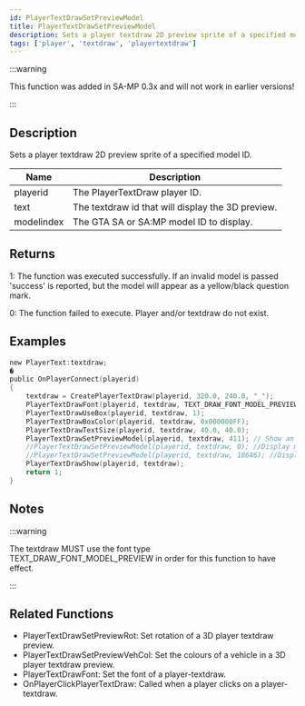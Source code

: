 ```yaml
---
id: PlayerTextDrawSetPreviewModel
title: PlayerTextDrawSetPreviewModel
description: Sets a player textdraw 2D preview sprite of a specified model ID.
tags: ['player', 'textdraw', 'playertextdraw']
---
```


<TagLinks />

:::warning

This function was added in SA-MP 0.3x and will not work in earlier versions!

:::

## Description

Sets a player textdraw 2D preview sprite of a specified model ID.


| Name | Description |
|------|-------------|
|playerid | The PlayerTextDraw player ID.|
|text | The textdraw id that will display the 3D preview.|
|modelindex | The GTA SA or SA:MP model ID to display.|


## Returns

 1: The function was executed successfully. If an invalid model is passed 'success' is reported, but the model will appear as a yellow/black question mark.

 0: The function failed to execute. Player and/or textdraw do not exist.


## Examples


```c
new PlayerText:textdraw;
�
public OnPlayerConnect(playerid)
{
    textdraw = CreatePlayerTextDraw(playerid, 320.0, 240.0, "_");
    PlayerTextDrawFont(playerid, textdraw, TEXT_DRAW_FONT_MODEL_PREVIEW);
    PlayerTextDrawUseBox(playerid, textdraw, 1);
    PlayerTextDrawBoxColor(playerid, textdraw, 0x000000FF);
    PlayerTextDrawTextSize(playerid, textdraw, 40.0, 40.0);
    PlayerTextDrawSetPreviewModel(playerid, textdraw, 411); // Show an Infernus (model 411)
    //PlayerTextDrawSetPreviewModel(playerid, textdraw, 0); //Display model 0 (CJ Skin)
    //PlayerTextDrawSetPreviewModel(playerid, textdraw, 18646); //Display model 18646 (police light object)
    PlayerTextDrawShow(playerid, textdraw);
    return 1;
}
```


## Notes

:::warning

The textdraw MUST use the font type TEXT_DRAW_FONT_MODEL_PREVIEW in order for this function to have effect.

:::


## Related Functions


-  PlayerTextDrawSetPreviewRot: Set rotation of a 3D player textdraw preview.
-  PlayerTextDrawSetPreviewVehCol: Set the colours of a vehicle in a 3D player textdraw preview.
-  PlayerTextDrawFont: Set the font of a player-textdraw.
-  OnPlayerClickPlayerTextDraw: Called when a player clicks on a player-textdraw.